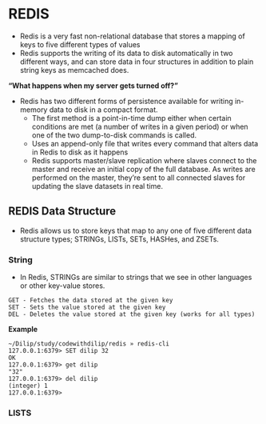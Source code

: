 # REDIS

- Redis is a very fast non-relational database that stores a mapping of keys to five different types of values
- Redis supports the writing of its data to disk automatically in two different ways, and can store data in four structures in addition to plain string keys as memcached does.

**“What happens when my server gets turned off?”**  

- Redis has two different forms of persistence available for writing in-memory data to disk in a compact format.
  - The first method is a point-in-time dump either when certain conditions are met (a number of writes in a given period) or when one of the two dump-to-disk commands is called.
  - Uses an append-only file that writes every command that alters data in Redis to disk as it happens
  - Redis supports master/slave replication where slaves connect to the master and receive an initial copy of the full database. As writes are performed on the master, they’re sent to all connected slaves for updating the slave datasets in real time.

## REDIS Data Structure

- Redis allows us to store keys that map to any one of five different data structure types; STRINGs, LISTs, SETs, HASHes, and ZSETs.

### String

- In Redis, STRINGs are similar to strings that we see in other languages or other key-value stores.

```
GET - Fetches the data stored at the given key
SET - Sets the value stored at the given key
DEL - Deletes the value stored at the given key (works for all types)
```

**Example**  

```
~/Dilip/study/codewithdilip/redis » redis-cli
127.0.0.1:6379> SET dilip 32
OK
127.0.0.1:6379> get dilip
"32"
127.0.0.1:6379> del dilip
(integer) 1
127.0.0.1:6379>
```

### LISTS
